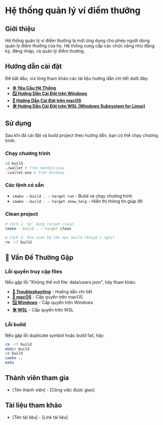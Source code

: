 # Hệ thống quản lý ví điểm thưởng

## Giới thiệu

Hệ thống quản lý ví điểm thưởng là một ứng dụng cho phép người dùng quản lý điểm thưởng của họ. Hệ thống cung cấp các chức năng như đăng ký, đăng nhập, và quản lý điểm thưởng.

## Hướng dẫn cài đặt

Để bắt đầu, vui lòng tham khảo các tài liệu hướng dẫn chi tiết dưới đây:

- **[⚙️ Yêu Cầu Hệ Thống](docs/system_requirements.md)**
- **[🪟 Hướng Dẫn Cài Đặt trên Windows](docs/windows.md)**
- **[🍎 Hướng Dẫn Cài Đặt trên macOS](docs/macos.md)**
- **[🛠️ Hướng Dẫn Cài Đặt trên WSL (Windows Subsystem for Linux)](docs/wsl.md)**

## Sử dụng

Sau khi đã cài đặt và build project theo hướng dẫn, bạn có thể chạy chương trình.

### Chạy chương trình

```bash
cd build
./wallet # Trên macOS/Linux
.\wallet.exe # Trên Windows
```

### Các lệnh có sẵn

- `cmake --build . --target run` - Build và chạy chương trình
- `cmake --build . --target show_help` - Hiển thị thông tin giúp đỡ

### Clean project

```bash
# Cách 1: Sử dụng target clean
cmake --build . --target clean

# Cách 2: Xóa toàn bộ thư mục build (khuyến nghị)
rm -rf build
```

## 🔐 Vấn Đề Thường Gặp

### Lỗi quyền truy cập files

Nếu gặp lỗi "Không thể mở file: data/users.json", hãy tham khảo:

- **[🔧 Troubleshooting](docs/troubleshooting.md)** - Hướng dẫn chi tiết
- **[🍎 macOS](docs/macos.md#6--cấp-quyền-tạo-files-và-chạy-seed-data)** - Cấp quyền trên macOS
- **[🪟 Windows](docs/windows.md#5--cấp-quyền-tạo-files-và-chạy-seed-data)** - Cấp quyền trên Windows
- **[🛠️ WSL](docs/wsl.md#6--cấp-quyền-tạo-files-và-chạy-seed-data)** - Cấp quyền trên WSL

### Lỗi build

Nếu gặp lỗi duplicate symbol hoặc build fail, hãy:

```bash
rm -rf build
mkdir build
cd build
cmake ..
make
```

## Thành viên tham gia

- [Tên thành viên] - [Công việc được giao]

## Tài liệu tham khảo

- [Tên tài liệu] - [Link tài liệu]
